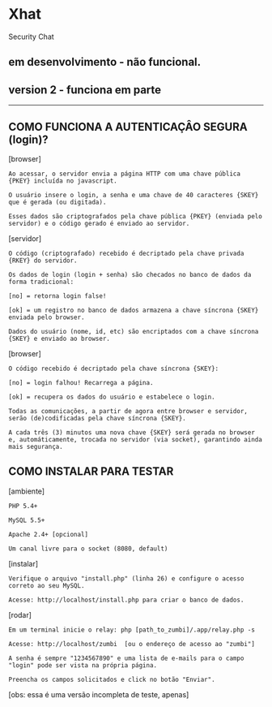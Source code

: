 # Xhat
Security Chat

## em desenvolvimento - não funcional.

## version 2 - funciona em parte



----------------------------------------------------

## COMO FUNCIONA A AUTENTICAÇÂO SEGURA (login)?

[browser]

	Ao acessar, o servidor envia a página HTTP com uma chave pública {PKEY} incluída no javascript.

	O usuário insere o login, a senha e uma chave de 40 caracteres {SKEY} que é gerada (ou digitada).

	Esses dados são criptografados pela chave pública {PKEY} (enviada pelo servidor) e o código gerado é enviado ao servidor.

[servidor]

	O código (criptografado) recebido é decriptado pela chave privada {RKEY} do servidor. 

	Os dados de login (login + senha) são checados no banco de dados da forma tradicional:

	[no] = retorna login false!

	[ok] = um registro no banco de dados armazena a chave síncrona {SKEY} enviada pelo browser.

	Dados do usuário (nome, id, etc) são encriptados com a chave síncrona {SKEY} e enviado ao browser.

[browser]

	O código recebido é decriptado pela chave síncrona {SKEY}:

	[no] = login falhou! Recarrega a página.

	[ok] = recupera os dados do usuário e estabelece o login.

	Todas as comunicações, a partir de agora entre browser e servidor, serão (de)codificadas pela chave síncrona {SKEY}.

	A cada três (3) minutos uma nova chave {SKEY} será gerada no browser e, automáticamente, trocada no servidor (via socket), garantindo ainda mais segurança.

## COMO INSTALAR PARA TESTAR

[ambiente]

	PHP 5.4+

	MySQL 5.5+

	Apache 2.4+ [opcional]

	Um canal livre para o socket (8080, default)


[instalar]

	Verifique o arquivo "install.php" (linha 26) e configure o acesso correto ao seu MySQL.

	Acesse: http://localhost/install.php para criar o banco de dados.



[rodar]

	Em um terminal inicie o relay: php [path_to_zumbi]/.app/relay.php -s

	Acesse: http://localhost/zumbi  [ou o endereço de acesso ao "zumbi"]

	A senha é sempre "1234567890" e uma lista de e-mails para o campo "login" pode ser vista na própria página.

	Preencha os campos solicitados e click no botão "Enviar".

[obs: essa é uma versão incompleta de teste, apenas]    
